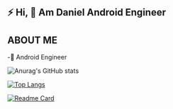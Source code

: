## :zap: Hi, :wave: Am Daniel Android Engineer

## ABOUT ME
-:iphone: Android Engineer

![Anurag's GitHub stats](https://github-readme-stats.vercel.app/api?username=Dannyk-kago&show_icons=true&theme=onedark)


[![Top Langs](https://github-readme-stats.vercel.app/api/top-langs/?username=Dannyk-kago&layout=compact)](https://github.com/anuraghazra/github-readme-stats)

[![Readme Card](https://github-readme-stats.vercel.app/api/pin/?username=Dannyk-kago&repo=github-readme-stats)](https://github.com/anuraghazra/github-readme-stats)






